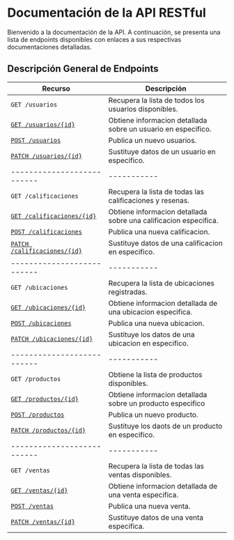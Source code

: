 # Documentación de la API RESTful

Bienvenido a la documentación de la API. A continuación, se presenta una lista
de endpoints disponibles con enlaces a sus respectivas documentaciones detalladas.

## Descripción General de Endpoints

| Recurso                    | Descripción |
| -------------------------- | ----------- |
| `GET /usuarios`            | Recupera la lista de todos los usuarios disponibles. |
| [`GET /usuarios/{id}`](./endpoints//get-usuarios-id.md)       | Obtiene informacion detallada sobre un usuario en especifico. 
| [`POST /usuarios`](./endpoints//post-usuarios.md)    | Publica un nuevo usuarios. |
| [`PATCH /usuarios/{id}`](./endpoint//patch-usuarios-id.md)    | Sustituye datos de un usuario en especifico.
| -------------------------- | ----------- |
| `GET /calificaciones`      | Recupera la lista de todas las calificaciones y resenas. |
| [`GET /calificaciones/{id}`](./endpoints//get-calificaciones-id.md)  | Obtiene informacion detallada sobre una calificacion especifica.
| [`POST /calificaciones`](./endpoints//post-calificaciones.md)   | Publica una nueva calificacion.
| [`PATCH /calificaciones/{id}`](./endpoints//patch-calificaciones-id.md)  | Sustituye datos de una calificacion en especifico.
| -------------------------- | ----------- |
| `GET /ubicaciones`         | Recupera la lista de ubicaciones registradas.  |
| [`GET /ubicaciones/{id}`](./endpoints//get-ubicaciones-id.md)  | Obtiene informacion detallada de una ubicacion especifica.
| [`POST /ubicaciones`](./endpoints//post-ubicaciones.md)  | Publica una nueva ubicacion.
| [`PATCH /ubicaciones/{id}`](./endpoints//patch-ubicaciones-id.md)  | Sustituye los datos de una ubicacion en especifico.
| -------------------------- | ----------- |
| `GET /productos`           | Obtiene la lista de productos disponibles.  |
| [`GET /productos/{id}`](./endpoints//get-productos-id.md)  | Obtiene informacion detallada sobre un producto especifico
| [`POST /productos`](./endpoints//post-productos.md)  | Publica un nuevo producto.
| [`PATCH /productos/{id}`](./endpoints//patch-productos-id.md)  | Sustituye los daots de un producto en especifico.
| -------------------------- | ----------- |
| `GET /ventas`              | Recupera la lista de todas las ventas disponibles. |
| [`GET /ventas/{id}`](./endpoints//get-ventas-id.md)  | Obtiene informacion detallada de una venta especifica.
| [`POST /ventas`](./endpoints//post-ventas.md)  | Publica una nueva venta.
| [`PATCH /ventas/{id}`](./endpoints//patch-ventas-id.md)  | Sustituye datos de una venta especifica.